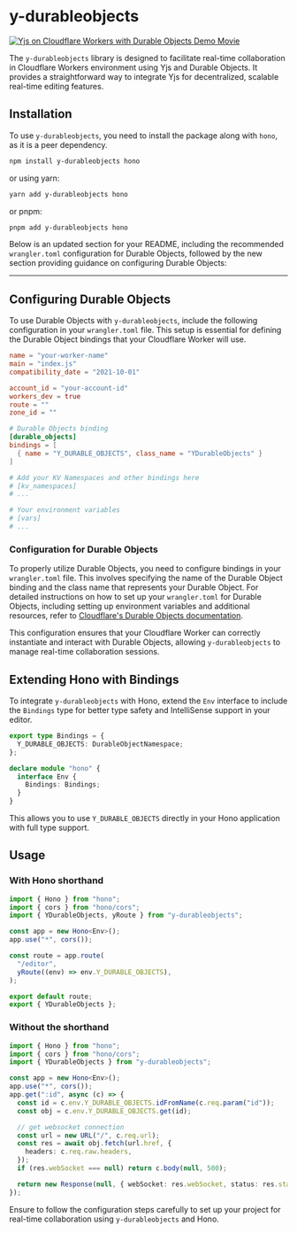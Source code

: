 # y-durableobjects

[![Yjs on Cloudflare Workers with Durable Objects Demo Movie](https://i.gyazo.com/e94637740dbb11fc5107b0cd0850326d.gif)](https://gyazo.com/e94637740dbb11fc5107b0cd0850326d)

The `y-durableobjects` library is designed to facilitate real-time collaboration in Cloudflare Workers environment using Yjs and Durable Objects. It provides a straightforward way to integrate Yjs for decentralized, scalable real-time editing features.

## Installation

To use `y-durableobjects`, you need to install the package along with `hono`, as it is a peer dependency.

```bash
npm install y-durableobjects hono
```

or using yarn:

```bash
yarn add y-durableobjects hono
```

or pnpm:

```bash
pnpm add y-durableobjects hono
```

Below is an updated section for your README, including the recommended `wrangler.toml` configuration for Durable Objects, followed by the new section providing guidance on configuring Durable Objects:

---

## Configuring Durable Objects

To use Durable Objects with `y-durableobjects`, include the following configuration in your `wrangler.toml` file. This setup is essential for defining the Durable Object bindings that your Cloudflare Worker will use.

```toml
name = "your-worker-name"
main = "index.js"
compatibility_date = "2021-10-01"

account_id = "your-account-id"
workers_dev = true
route = ""
zone_id = ""

# Durable Objects binding
[durable_objects]
bindings = [
  { name = "Y_DURABLE_OBJECTS", class_name = "YDurableObjects" }
]

# Add your KV Namespaces and other bindings here
# [kv_namespaces]
# ...

# Your environment variables
# [vars]
# ...
```

### Configuration for Durable Objects

To properly utilize Durable Objects, you need to configure bindings in your `wrangler.toml` file. This involves specifying the name of the Durable Object binding and the class name that represents your Durable Object. For detailed instructions on how to set up your `wrangler.toml` for Durable Objects, including setting up environment variables and additional resources, refer to [Cloudflare's Durable Objects documentation](https://developers.cloudflare.com/durable-objects/get-started/#5-configure-durable-object-bindings).

This configuration ensures that your Cloudflare Worker can correctly instantiate and interact with Durable Objects, allowing `y-durableobjects` to manage real-time collaboration sessions.

## Extending Hono with Bindings

To integrate `y-durableobjects` with Hono, extend the `Env` interface to include the `Bindings` type for better type safety and IntelliSense support in your editor.

```typescript
export type Bindings = {
  Y_DURABLE_OBJECTS: DurableObjectNamespace;
};

declare module "hono" {
  interface Env {
    Bindings: Bindings;
  }
}
```

This allows you to use `Y_DURABLE_OBJECTS` directly in your Hono application with full type support.

## Usage

### With Hono shorthand

```typescript
import { Hono } from "hono";
import { cors } from "hono/cors";
import { YDurableObjects, yRoute } from "y-durableobjects";

const app = new Hono<Env>();
app.use("*", cors());

const route = app.route(
  "/editor",
  yRoute((env) => env.Y_DURABLE_OBJECTS),
);

export default route;
export { YDurableObjects };
```

### Without the shorthand

```typescript
import { Hono } from "hono";
import { cors } from "hono/cors";
import { YDurableObjects } from "y-durableobjects";

const app = new Hono<Env>();
app.use("*", cors());
app.get(":id", async (c) => {
  const id = c.env.Y_DURABLE_OBJECTS.idFromName(c.req.param("id"));
  const obj = c.env.Y_DURABLE_OBJECTS.get(id);

  // get websocket connection
  const url = new URL("/", c.req.url);
  const res = await obj.fetch(url.href, {
    headers: c.req.raw.headers,
  });
  if (res.webSocket === null) return c.body(null, 500);

  return new Response(null, { webSocket: res.webSocket, status: res.status });
});
```

Ensure to follow the configuration steps carefully to set up your project for real-time collaboration using `y-durableobjects` and Hono.
